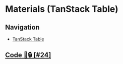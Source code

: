 # Materials (TanStack Table)

## Navigation

- [TanStack Table](https://tanstack.com/table)

## [Code 📍🔒 [#24]](../../../../../../../../../../../private-learning/issues/24)
